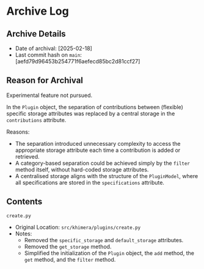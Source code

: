 # Archive Log

## Archive Details

- Date of archival: [2025-02-18]
- Last commit hash on `main`: [aefd79d96453b254771f6aefecd85bc2d81ccf27]

## Reason for Archival

Experimental feature not pursued.

In the `Plugin` object, the separation of contributions between (flexible) specific storage
attributes was replaced by a central storage in the `contributions` attribute.

Reasons:

- The separation introduced unnecessary complexity to access the appropriate storage attribute each
  time a contribution is added or retrieved.
- A category-based separation could be achieved simply by the `filter` method itself, without hard-coded
  storage attributes.
- A centralised storage aligns with the structure of the `PluginModel`, where all specifications are stored
  in the `specifications` attribute.

## Contents

`create.py`
- Original Location: `src/khimera/plugins/create.py`
- Notes:
  - Removed the `specific_storage` and `default_storage` attributes.
  - Removed the `get_storage` method.
  - Simplified the initialization of the `Plugin` object, the `add` method, the `get` method, and
    the `filter` method.
